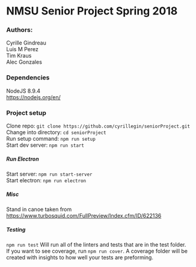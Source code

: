 # NMSU Senior Project Spring 2018

### Authors:
Cyrille Gindreau  
Luis M  Perez  
Tim Kraus  
Alec Gonzales

### Dependencies
NodeJS 8.9.4  
https://nodejs.org/en/


### Project setup
Clone repo: `git clone https://github.com/cyrillegin/seniorProject.git`  
Change into directory: `cd seniorProject`  
Run setup command: `npm run setup`  
Start dev server: `npm run start`  

##### Run Electron
Start server: `npm run start-server`  
Start electron: `npm run electron`  

##### Misc
Stand in canoe taken from https://www.turbosquid.com/FullPreview/Index.cfm/ID/622136

##### Testing
`npm run test` Will run all of the linters and tests that are in the test folder.  
If you want to see coverage, run `npm run cover`. A coverage folder will be created with insights to how well your tests are preforming.
